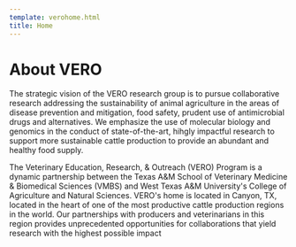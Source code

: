```yaml
---
template: verohome.html
title: Home
---
```


# About VERO
The strategic vision of the VERO research group is to pursue collaborative research addressing the sustainability of animal agriculture in the areas of disease prevention and mitigation, food safety, prudent use of antimicrobial drugs and alternatives.  We emphasize the use of molecular biology and genomics in the conduct of state-of-the-art, hihgly impactful research to support more sustainable cattle production to provide an abundant and healthy food supply. 

The Veterinary Education, Research, & Outreach (VERO) Program is a dynamic partnership between the Texas A&M School of Veterinary Medicine & Biomedical Sciences (VMBS) and West Texas A&M University's College of Agriculture and Natural Sciences.  VERO's home is located in Canyon, TX, located in the heart of one of the most productive cattle production regions in the world. Our partnerships with producers and veterinarians in this region provides unprecedented opportunities for collaborations that yield research with the highest possible impact   
